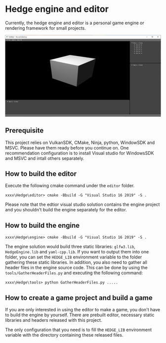 # Hedge engine and editor

Currently, the hedge engine and editor is a personal game engine or rendering framework for small projects.

![Cover Image](./imgs/Cover.PNG)

## Prerequisite

This project relies on VulkanSDK, CMake, Ninja, python, WindowSDK and MSVC. Please have them ready before you continue on. One recommendation configuration is to install Visual studio for WindowsSDK and MSVC and intall others separately.

## How to build the editor

Execute the following cmake command under the `editor` folder.

```
xxxx\Hedge\editor> cmake -Bbuild -G "Visual Studio 16 2019" -S .
```

Please note that the edtior visual studio solution contains the engine project and you shouldn't build the engine separately for the editor.

## How to build the engine

```
xxxx\Hedge\engine> cmake -Bbuild -G "Visual Studio 16 2019" -S .
```

The engine solution would build three static libraries: `glfw3.lib`, `HedgeEngine.lib` and `yaml-cpp.lib`. If you want to output them into one folder, you can set the `HEDGE_LIB` environment variable to the folder gathering these static libraries. In addition, you also need to gather all header files in the engine source code. This can be done by using the `tools/GatherHeaderFiles.py` and executing the following command:

```
xxxx\Hedge\tools> python GatherHeaderFiles.py .....
```

## How to create a game project and build a game

If you are only interested in using the editor to make a game, you don't have to build the engine by yourself. There are prebuilt editor, necessary static libraries and headers released with this project.

The only configuration that you need is to fill the `HEDGE_LIB` environment variable with the directory containing these released files.